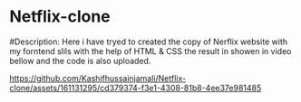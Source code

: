 # Netflix-clone

#Description:
Here i have tryed to created the copy of Nerflix website with my forntend slils with the help of HTML & CSS
the result in showen in video bellow and the code is also uploaded.




https://github.com/Kashifhussainjamali/Netflix-clone/assets/161131295/cd379374-f3e1-4308-81b8-4ee37e981485
